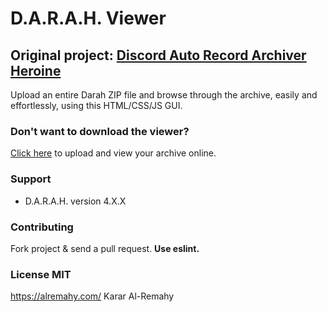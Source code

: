 # D.A.R.A.H. Viewer
## Original project: [Discord Auto Record Archiver Heroine](https://github.com/kararty/DiscordAutoRecordArchiverHeroine)
Upload an entire Darah ZIP file and browse through the archive, easily and effortlessly, using this HTML/CSS/JS GUI.

### Don't want to download the viewer?
[Click here](https://kararty.github.io/DARAH/Viewer.html) to upload and view your archive online.

### Support
  *  D.A.R.A.H. version 4.X.X

### Contributing
Fork project & send a pull request. **Use eslint.**

### License MIT
https://alremahy.com/ Karar Al-Remahy